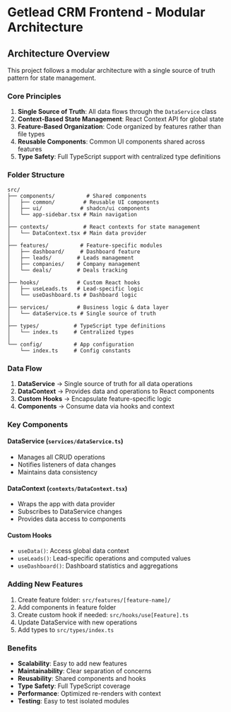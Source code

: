 # Getlead CRM Frontend - Modular Architecture

## Architecture Overview

This project follows a modular architecture with a single source of truth pattern for state management.

### Core Principles

1. **Single Source of Truth**: All data flows through the `DataService` class
2. **Context-Based State Management**: React Context API for global state
3. **Feature-Based Organization**: Code organized by features rather than file types
4. **Reusable Components**: Common UI components shared across features
5. **Type Safety**: Full TypeScript support with centralized type definitions

### Folder Structure

```
src/
├── components/          # Shared components
│   ├── common/         # Reusable UI components
│   ├── ui/            # shadcn/ui components
│   └── app-sidebar.tsx # Main navigation
│
├── contexts/           # React contexts for state management
│   └── DataContext.tsx # Main data provider
│
├── features/          # Feature-specific modules
│   ├── dashboard/     # Dashboard feature
│   ├── leads/        # Leads management
│   ├── companies/    # Company management
│   └── deals/        # Deals tracking
│
├── hooks/            # Custom React hooks
│   ├── useLeads.ts   # Lead-specific logic
│   └── useDashboard.ts # Dashboard logic
│
├── services/         # Business logic & data layer
│   └── dataService.ts # Single source of truth
│
├── types/           # TypeScript type definitions
│   └── index.ts     # Centralized types
│
└── config/          # App configuration
    └── index.ts     # Config constants
```

### Data Flow

1. **DataService** → Single source of truth for all data operations
2. **DataContext** → Provides data and operations to React components
3. **Custom Hooks** → Encapsulate feature-specific logic
4. **Components** → Consume data via hooks and context

### Key Components

#### DataService (`services/dataService.ts`)
- Manages all CRUD operations
- Notifies listeners of data changes
- Maintains data consistency

#### DataContext (`contexts/DataContext.tsx`)
- Wraps the app with data provider
- Subscribes to DataService changes
- Provides data access to components

#### Custom Hooks
- `useData()`: Access global data context
- `useLeads()`: Lead-specific operations and computed values
- `useDashboard()`: Dashboard statistics and aggregations

### Adding New Features

1. Create feature folder: `src/features/[feature-name]/`
2. Add components in feature folder
3. Create custom hook if needed: `src/hooks/use[Feature].ts`
4. Update DataService with new operations
5. Add types to `src/types/index.ts`

### Benefits

- **Scalability**: Easy to add new features
- **Maintainability**: Clear separation of concerns
- **Reusability**: Shared components and hooks
- **Type Safety**: Full TypeScript coverage
- **Performance**: Optimized re-renders with context
- **Testing**: Easy to test isolated modules